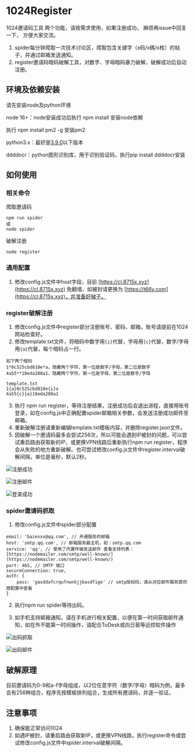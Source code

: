 ﻿# 1024Register

1024邀请码工具
两个功能，请按需求使用，如果注册成功， 麻烦再issue中回复一下， 方便大家交流。 

1. spider每分钟爬取一次技术讨论区，爬取包含关键字（x码/x碼/x枚）的帖子，并通过邮箱发送通知。
1. register邀请码暗码破解工具，对数字、字母暗码暴力破解，破解成功后自动注册。
## 环境及依赖安装
请先安装node及python环境

node 16+：node安装成功后执行 npm install 安装node依赖

执行 npm install pm2 -g 安装pm2

python3.x：最好是[3.9.0](https://www.python.org/downloads/release/python-390/)以下版本

ddddocr：python图形识别库，用于识别验证码，执行pip install ddddocr安装

## 如何使用
### 相关命令
爬取邀请码
```
npm run spider
或
node spider
```

破解注册
```
node register
```

### 通用配置

1. 修改config.js文件中host字段，目前 [https://cl.8715x.xyz](https://cl.8715x.xyz) 免翻墙，如被封请更换为 [https://t66y.com](https://cl.8715x.xyz)，并准备好梯子。
### register破解注册

1. 修改config.js文件中register部分注册账号、密码、邮箱，账号请提前在1024网站检查好。
1. 修改template.txt文件，将暗码中数字用`{i}`代替，字母用`{c}`代替，数字/字母用`{a}`代替，每个暗码占一行。

```
如下两个暗码
1*0c525cbd810e*a，隐藏两个字符，第一位是数字/字母，第二位是数字
4a55**18eda208a1，隐藏两个字符，第一位是字母，第二位是数字/字母
```
```
template.txt
1{a}0c525cbd810e{i}a
4a55{c}{a}18eda208a1
```

3. 执行 npm run register，等待注册结果，注册成功后会退出进程，直接用账号登录，如在config.js中正确配置spider邮箱相关参数，会发送注册成功邮件至邮箱。
3. 重新破解注册请重新编辑template.txt模板内容，并删除register.json文件。
3. 因破解一个邀请码最多会尝试256次，所以可能会遇到IP被封的问题，可以尝试重启路由获取新的IP，或更换VPN线路后重新执行npm run register，程序会从失败的地方重新破解。也可尝试修改config.js文件中register.interval破解间隔，单位是毫秒，默认2秒。

![注册成功](https://user-images.githubusercontent.com/19337357/187058590-59b3e729-6d35-4d5a-9338-9fbf9ae879d2.png)

![注册邮件](https://user-images.githubusercontent.com/19337357/187058608-02f2e087-918c-43e9-b679-2371f2894500.png)

![登录成功](https://user-images.githubusercontent.com/19337357/187059575-a26094b9-4554-4b23-93dd-96b9f6243165.png)


### spider邀请码抓取

1. 修改config.js文件中spider部分配置
```
email: 'baiexxx@qq.com', // 开通服务的邮箱
host: 'smtp.qq.com', // 邮箱服务器主机，如：smtp.qq.com
service: 'qq', // 使用了内置传输发送邮件 查看支持列表：[https://nodemailer.com/smtp/well-known/](https://nodemailer.com/smtp/well-known/)
port: 465, // SMTP 端口
secureConnection: true,
auth: {
    pass: 'gasddafcrqufnwnkjjbasdfige' // smtp授权码，请从对应邮件服务提供商配置中查看
}
```

2. 执行npm run spider等待出码。

3. 如手机支持邮箱通知，请在手机进行相关配置，以便在第一时间获取邮件通知，如在外不能第一时间操作，请配合ToDesk或向日葵等远控软件操作

![出码抓取](https://user-images.githubusercontent.com/19337357/187058618-5bf3911b-d18f-42a1-8e0e-828c4e04f402.png)

![出码邮件](https://user-images.githubusercontent.com/19337357/187058638-e699442a-73f9-479c-a7a2-87281c7a1ff3.png)



## 破解原理
目前邀请码为0-9和a-f字母组成，以2位任意字符（数字/字母）暗码为例，最多会有256种组合，程序先按模板排列组合，生成所有邀请码，并逐一验证。
## 注意事项

1. 确保能正常访问1024
1. 如遇IP被封，请重启路由获取新IP，或更换VPN线路，执行register命令或尝试修改config.js文件中spider.interval破解间隔。
